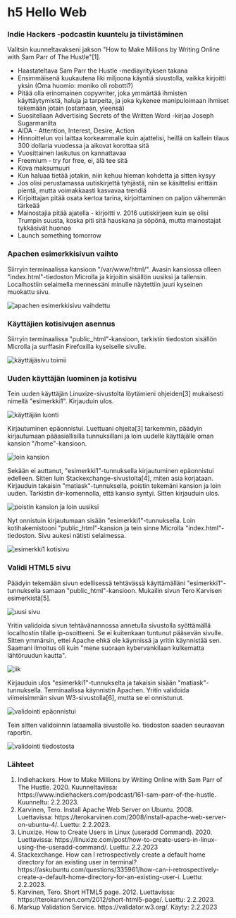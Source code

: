<h1>h5 Hello Web</h5>

<h3>Indie Hackers -podcastin kuuntelu ja tiivistäminen </h3>

Valitsin kuunneltavakseni jakson "How to Make Millions by Writing Online with Sam Parr of The Hustle"[1].

<ul>
<li>Haastateltava Sam Parr the Hustle -mediayrityksen takana</li>
<li>Ensimmäisenä kuukautena liki miljoona käyntiä sivustolla, vaikka kirjoitti yksin (Oma huomio: moniko oli robotti?)</li>
<li>Pitää olla erinomainen copywriter, joka ymmärtää ihmisten käyttäytymistä, haluja ja tarpeita, ja joka kykenee manipuloimaan ihmiset tekemään jotain (ostamaan, yleensä)</li>
<li>Suositellaan Advertising Secrets of the Written Word -kirjaa Joseph Sugarmanilta</li>
<li>AIDA - Attention, Interest, Desire, Action</li>
<li>Hinnoittelun voi laittaa korkeammalle kuin ajattelisi, heillä on kallein tilaus 300 dollaria vuodessa ja aikovat korottaa sitä</li>
<li>Vuosittainen laskutus on kannattavaa</li>
<li>Freemium - try for free, ei, älä tee sitä</li>
<li>Kova maksumuuri</li>
<li>Kun haluaa tietää jotakin, niin kehuu hieman kohdetta ja sitten kysyy</li>
<li>Jos olisi perustamassa uutiskirjettä tyhjästä, niin se käsittelisi erittäin pientä, mutta voimakkaasti kasvavaa trendiä</li>
<li>Kirjoittajan pitää osata kertoa tarina, kirjoittaminen on paljon vähemmän tärkeää</li>
<li>Mainostajia pitää ajatella - kirjoitti v. 2016 uutiskirjeen kuin se olisi Trumpin suusta, koska piti sitä hauskana ja söpönä, mutta mainostajat tykkäsivät huonoa</li>
<li>Launch something tomorrow</li>
</ul>

<h3>Apachen esimerkkisivun vaihto</h3>

Siirryin terminaalissa kansioon "/var/www/html/". Avasin kansiossa olleen "index.html"-tiedoston Microlla ja kirjoitin sisällön uusiksi ja tallensin. Localhostiin selaimella mennessäni minulle näytettiin juuri kyseinen muokattu sivu.

![apachen esimerkkisivu vaihdettu](https://user-images.githubusercontent.com/105177604/216299808-28d47269-9c7e-4613-a54d-56e87803eca2.JPG)

<h3>Käyttäjien kotisivujen asennus</h3>

Siirryin terminaalissa "public_html"-kansioon, tarkistin tiedoston sisällön Microlla ja surffasin Firefoxilla kyseiselle sivulle.

![käyttäjäsivu toimii](https://user-images.githubusercontent.com/105177604/216299992-f6aa96a7-e5c2-4cd3-b468-537ad14e159b.JPG)

<h3>Uuden käyttäjän luominen ja kotisivu</h3>

Tein uuden käyttäjän Linuxize-sivustolta löytämieni ohjeiden[3] mukaisesti nimellä "esimerkki1". Kirjauduin ulos.

![käyttäjän luonti](https://user-images.githubusercontent.com/105177604/216300071-916f502c-8064-4178-a334-64e45072c9f8.JPG)

Kirjautuminen epäonnistui. Luettuani ohjeita[3] tarkemmin, päädyin kirjautumaan pääasiallisilla tunnuksillani ja loin uudelle käyttäjälle oman kansion "/home"-kansioon. 

![loin kansion](https://user-images.githubusercontent.com/105177604/216300872-a9d39fc0-4d7e-4d7b-91de-0dcdb49970cc.JPG)

Sekään ei auttanut, "esimerkki1"-tunnuksella kirjautuminen epäonnistui edelleen. Sitten luin Stackexchange-sivustolta[4], miten asia korjataan. Kirjauduin takaisin "matiask"-tunnuksella, poistin tekemäni kansion ja loin uuden. Tarkistin dir-komennolla, että kansio syntyi. Sitten kirjauduin ulos.

![poistin kansion ja loin uusiksi](https://user-images.githubusercontent.com/105177604/216301327-dba01d38-a93e-463f-9603-5aecf36f439c.JPG)

Nyt onnistuin kirjautumaan sisään "esimerkki1"-tunnuksella. Loin kotihakemistooni "public_html"-kansion ja tein sinne Microlla "index.html"-tiedoston. Sivu aukesi nätisti selaimessa.

![esimerkki1 kotisivu](https://user-images.githubusercontent.com/105177604/216300999-d73d7dfc-e886-42b6-8fc1-58d2b62052e7.JPG)

<h3>Validi HTML5 sivu</h3>

Päädyin tekemään sivun edellisessä tehtävässä käyttämälläni "esimerkki1"-tunnuksella samaan "public_html"-kansioon. Mukailin sivun Tero Karvisen esimerkistä[5].

![uusi sivu](https://user-images.githubusercontent.com/105177604/216301062-4d711e35-849d-4618-8b7a-859d56ab8910.JPG)

Yritin validoida sivun tehtävänannossa annetulla sivustolla syöttämällä localhostin tilalle ip-osoitteeni. Se ei kuitenkaan tuntunut pääsevän sivulle. Sitten ymmärsin, ettei Apache ehkä ole käynnissä ja yritin käynnistää sen. Saamani ilmoitus oli kuin "mene suoraan kybervankilaan kulkematta lähtöruudun kautta".

![iik](https://user-images.githubusercontent.com/105177604/216301471-30288390-b7c8-4c64-b56e-a0d2edc4607c.JPG)

Kirjauduin ulos "esimerkki1"-tunnukselta ja takaisin sisään "matiask"-tunnuksella. Terminaalissa käynnistin Apachen. Yritin validoida viimeisimmän sivun W3-sivustolla[6], mutta se ei onnistunut.

![validointi epäonnistui](https://user-images.githubusercontent.com/105177604/216301654-347d38d7-4665-45c0-87e9-527585062e69.JPG)

Tein sitten validoinnin lataamalla sivustolle ko. tiedoston saaden seuraavan raportin.

![validointi tiedostosta](https://user-images.githubusercontent.com/105177604/216301722-060a74a2-e5d8-47c4-8914-d47ebabd1ac2.JPG)

<h3>Lähteet</h3>

<ol>
<li>Indiehackers. How to Make Millions by Writing Online with Sam Parr of The Hustle. 2020. Kuunneltavissa:  https://www.indiehackers.com/podcast/161-sam-parr-of-the-hustle. Kuunneltu: 2.2.2023.</li>
<li>Karvinen, Tero. Install Apache Web Server on Ubuntu. 2008. Luettavissa: https://terokarvinen.com/2008/install-apache-web-server-on-ubuntu-4/. Luettu: 2.2.2023.</li>
<li>Linuxize. How to Create Users in Linux (useradd Command). 2020. Luettavissa: https://linuxize.com/post/how-to-create-users-in-linux-using-the-useradd-command/. Luettu: 2.2.2023</li>
<li>Stackexchange. How can I retrospectively create a default home directory for an existing user in terminal? https://askubuntu.com/questions/335961/how-can-i-retrospectively-create-a-default-home-directory-for-an-existing-user-i. Luettu: 2.2.2023.</li>
<li>Karvinen, Tero. Short HTML5 page. 2012. Luettavissa: https://terokarvinen.com/2012/short-html5-page/. Luettu: 2.2.2023.</li>
<li>Markup Validation Service. https://validator.w3.org/. Käyty: 2.2.2023</li>
</ol>
